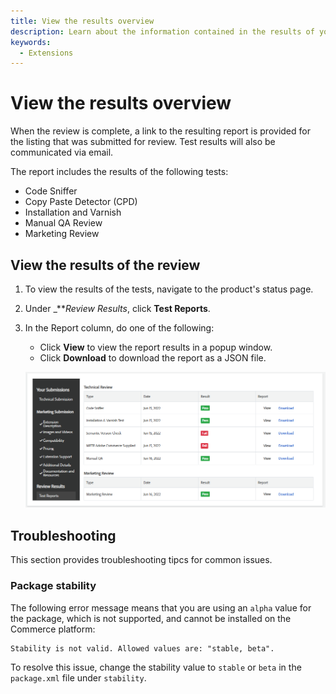 ```yaml
---
title: View the results overview
description: Learn about the information contained in the results of your listing review.
keywords:
  - Extensions
---
```


# View the results overview

When the review is complete, a link to the resulting report is provided for the listing that was submitted for review. Test results will also be communicated via email.

The report includes the results of the following tests:

-  Code Sniffer
-  Copy Paste Detector (CPD)
-  Installation and Varnish
-  Manual QA Review
-  Marketing Review

## View the results of the review

1. To view the results of the tests, navigate to the product's status page.

1. Under _**_Review Results_, click **Test Reports**.

1. In the Report column, do one of the following:

    -  Click **View** to view the report results in a popup window.
    -  Click **Download** to download the report as a JSON file.

    ![](_images/test-reports.png)

## Troubleshooting

This section provides troubleshooting tipcs for common issues.

### Package stability

The following error message means that you are using an `alpha` value for the package, which is not supported, and cannot be installed on the Commerce platform:

```text
Stability is not valid. Allowed values are: "stable, beta".
```

To resolve this issue, change the stability value to `stable` or `beta` in the `package.xml` file under `stability`.
